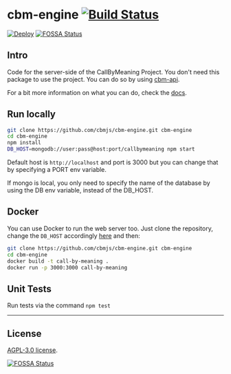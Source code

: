 # cbm-engine [![Build Status](https://travis-ci.org/cbmjs/cbm-engine.svg?branch=master)](https://travis-ci.org/cbmjs/cbm-engine)

[![Deploy](https://www.herokucdn.com/deploy/button.svg)](https://heroku.com/deploy)
[![FOSSA Status](https://app.fossa.io/api/projects/git%2Bgithub.com%2Fcbmjs%2Fcbm-engine.svg?type=shield)](https://app.fossa.io/projects/git%2Bgithub.com%2Fcbmjs%2Fcbm-engine?ref=badge_shield)

## Intro

Code for the server-side of the CallByMeaning Project. You don't need this package to use the project. You can do so by using [cbm-api](https://github.com/cbmjs/cbm-api).

For a bit more information on what you can do, check the [docs](./docs/).

## Run locally

```bash
git clone https://github.com/cbmjs/cbm-engine.git cbm-engine
cd cbm-engine
npm install
DB_HOST=mongodb://user:pass@host:port/callbymeaning npm start
```

Default host is `http://localhost` and port is 3000 but you can change that by specifying a PORT env variable.

If mongo is local, you only need to specify the name of the database by using the DB env variable, instead of the DB_HOST.

## Docker

You can use Docker to run the web server too. Just clone the repository, change the `DB_HOST` accordingly [here](Dockerfile#L9) and then:

```bash
git clone https://github.com/cbmjs/cbm-engine.git cbm-engine
cd cbm-engine
docker build -t call-by-meaning .
docker run -p 3000:3000 call-by-meaning
```

## Unit Tests

Run tests via the command `npm test`

---

## License

[AGPL-3.0 license](./LICENSE).


[![FOSSA Status](https://app.fossa.io/api/projects/git%2Bgithub.com%2Fcbmjs%2Fcbm-engine.svg?type=large)](https://app.fossa.io/projects/git%2Bgithub.com%2Fcbmjs%2Fcbm-engine?ref=badge_large)